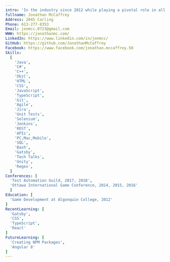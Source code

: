 ```yaml
---
intro: 'In the industry since 2012 while playing a pivotal role in all aspects of our software stack while developing native iOS and Android applications. Worked on several projects from design to release, and improved products with features and patches based on customer feedback and data. Moved on to maintaining clients APIs, test automation, tooling, and customer success, on cloud-based technology.'
fullname: Jonathan McCaffrey
Address: 2045 Carling
Phone: 613-277-8353
Email: jonmcc.0723@gmail.com
WWW: https://jonathanmc.com/
LinkedIn: https://www.linkedin.com/in/jonmcc/
GitHub: https://github.com/JonathanMcCaffrey
Facebook: https://www.facebook.com/jonathan.mccaffrey.50
Skills:
  [
    'Java',
    'C#',
    'C++',
    'ObjC',
    'HTML',
    'CSS',
    'JavaScript',
    'TypeScript',
    'Git',
    'Agile',
    'Jira',
    'Unit Tests',
    'Selenium',
    'Jenkins',
    'REST',
    'APIs',
    'PC,Mac,Mobile',
    'SQL',
    'Bash',
    'Gatsby',
    'Tech Talks',
    'Unity',
    'Regex',
  ]
Conferences: [ 
  'Test Automation Guild, 2017, 2018',
  'Ottawa International Game Conference, 2014, 2015, 2016'
  ]
Education: [   
  'Game Development at Algonquin College, 2012'
]
RecentLearning: [   
  'Gatsby',
  'CSS',
  'TypeScript',
  'React'
]
FutureLearning: [
  'Creating NPM Packages',
  'Angular 8'
]
---
```


